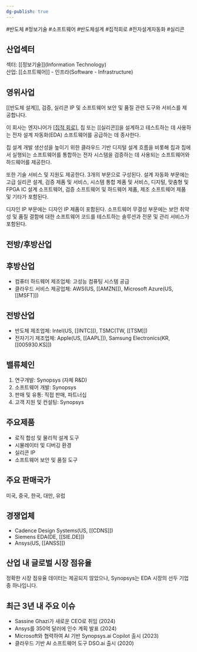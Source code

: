 ```yaml
---
dg-publish: true
---
```

#반도체 #정보기술 #소프트웨어 #반도체설계 #집적회로 #전자설계자동화 #실리콘


## 산업섹터

섹터: [[정보기술]](Information Technology)  
산업: [[소프트웨어]] - 인프라(Software - Infrastructure)

## 영위사업

[[반도체 설계]], 검증, 실리콘 IP 및 소프트웨어 보안 및 품질 관련 도구와 서비스를 제공합니다.

이 회사는 엔지니어가 [[집적 회로]](IC), 칩 또는 [[실리콘]]을 설계하고 테스트하는 데 사용하는 전자 설계 자동화(EDA) 소프트웨어를 공급하는 데 종사한다.  

칩 설계 개발 생산성을 높이기 위한 클라우드 기반 디지털 설계 흐름을 비롯해 칩과 칩에서 실행되는 소프트웨어를 통합하는 전자 시스템을 검증하는 데 사용되는 소프트웨어와 하드웨어를 제공한다.  
  
또한 기술 서비스 및 지원도 제공한다. 3개의 부문으로 구성된다. 설계 자동화 부문에는 고급 실리콘 설계, 검증 제품 및 서비스, 시스템 통합 제품 및 서비스, 디지털, 맞춤형 및 FPGA IC 설계 소프트웨어, 검증 소프트웨어 및 하드웨어 제품, 제조 소프트웨어 제품 및 기타가 포함된다.  

디자인 IP 부문에는 디자인 IP 제품이 포함된다. 소프트웨어 무결성 부문에는 보안 취약성 및 품질 결함에 대한 소프트웨어 코드를 테스트하는 솔루션과 전문 및 관리 서비스가 포함된다.


## 전방/후방산업

## 후방산업

- 컴퓨터 하드웨어 제조업체: 고성능 컴퓨팅 시스템 공급
- 클라우드 서비스 제공업체: AWS(US, [[AMZN]]), Microsoft Azure(US, [[MSFT]])

## 전방산업

- 반도체 제조업체: Intel(US, [[INTC]]), TSMC(TW, [[TSM]])
- 전자기기 제조업체: Apple(US, [[AAPL]]), Samsung Electronics(KR, [[005930.KS]])

## 밸류체인

1. 연구개발: Synopsys (자체 R&D)
2. 소프트웨어 개발: Synopsys
3. 판매 및 유통: 직접 판매, 파트너십
4. 고객 지원 및 컨설팅: Synopsys

## 주요제품

- 로직 합성 및 물리적 설계 도구
- 시뮬레이터 및 디버깅 환경
- 실리콘 IP
- 소프트웨어 보안 및 품질 도구

## 주요 판매국가

미국, 중국, 한국, 대만, 유럽

## 경쟁업체

- Cadence Design Systems(US, [[CDNS]])
- Siemens EDA(DE, [[SIE.DE]])
- Ansys(US, [[ANSS]])

## 산업 내 글로벌 시장 점유율

정확한 시장 점유율 데이터는 제공되지 않았으나, Synopsys는 EDA 시장의 선두 기업 중 하나입니다.

## 최근 3년 내 주요 이슈

- Sassine Ghazi가 새로운 CEO로 취임 (2024)
- Ansys를 350억 달러에 인수 계획 발표 (2024)
- Microsoft와 협력하여 AI 기반 Synopsys.ai Copilot 출시 (2023)
- 클라우드 기반 AI 소프트웨어 도구 DSO.ai 출시 (2020)